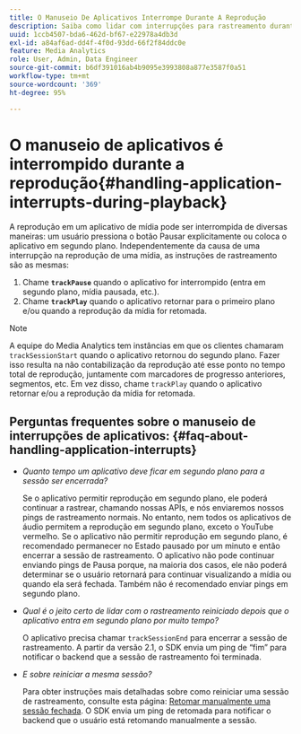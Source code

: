 ```yaml
---
title: O Manuseio De Aplicativos Interrompe Durante A Reprodução
description: Saiba como lidar com interrupções para rastreamento durante a reprodução da mídia.
uuid: 1ccb4507-bda6-462d-bf67-e22978a4db3d
exl-id: a84af6ad-dd4f-4f0d-93dd-66f2f84ddc0e
feature: Media Analytics
role: User, Admin, Data Engineer
source-git-commit: b6df391016ab4b9095e3993808a877e3587f0a51
workflow-type: tm+mt
source-wordcount: '369'
ht-degree: 95%

---
```


# O manuseio de aplicativos é interrompido durante a reprodução{#handling-application-interrupts-during-playback}

A reprodução em um aplicativo de mídia pode ser interrompida de diversas maneiras: um usuário pressiona o botão Pausar explicitamente ou coloca o aplicativo em segundo plano. Independentemente da causa de uma interrupção na reprodução de uma mídia, as instruções de rastreamento são as mesmas:

1. Chame **`trackPause`** quando o aplicativo for interrompido (entra em segundo plano, mídia pausada, etc.).
1. Chame **`trackPlay`** quando o aplicativo retornar para o primeiro plano e/ou quando a reprodução da mídia for retomada.

>[!NOTE]
>
>A equipe do Media Analytics tem instâncias em que os clientes chamaram `trackSessionStart` quando o aplicativo retornou do segundo plano. Fazer isso resulta na não contabilização da reprodução até esse ponto no tempo total de reprodução, juntamente com marcadores de progresso anteriores, segmentos, etc. Em vez disso, chame `trackPlay` quando o aplicativo retornar e/ou a reprodução da mídia for retomada.

## Perguntas frequentes sobre o manuseio de interrupções de aplicativos: {#faq-about-handling-application-interrupts}

* _Quanto tempo um aplicativo deve ficar em segundo plano para a sessão ser encerrada?_

   Se o aplicativo permitir reprodução em segundo plano, ele poderá continuar a rastrear, chamando nossas APIs, e nós enviaremos nossos pings de rastreamento normais. No entanto, nem todos os aplicativos de áudio permitem a reprodução em segundo plano, exceto o YouTube vermelho. Se o aplicativo não permitir reprodução em segundo plano, é recomendado permanecer no Estado pausado por um minuto e então encerrar a sessão de rastreamento. O aplicativo não pode continuar enviando pings de Pausa porque, na maioria dos casos, ele não poderá determinar se o usuário retornará para continuar visualizando a mídia ou quando ela será fechada. Também não é recomendado enviar pings em segundo plano.

* _Qual é o jeito certo de lidar com o rastreamento reiniciado depois que o aplicativo entra em segundo plano por muito tempo?_

   O aplicativo precisa chamar `trackSessionEnd` para encerrar a sessão de rastreamento. A partir da versão 2.1, o SDK envia um ping de “fim” para notificar o backend que a sessão de rastreamento foi terminada.

* _E sobre reiniciar a mesma sessão?_

   Para obter instruções mais detalhadas sobre como reiniciar uma sessão de rastreamento, consulte esta página: [Retomar manualmente uma sessão fechada](/help/sdk-implement/cookbook/resuming-inactive.md). O SDK envia um ping de retomada para notificar o backend que o usuário está retomando manualmente a sessão.
